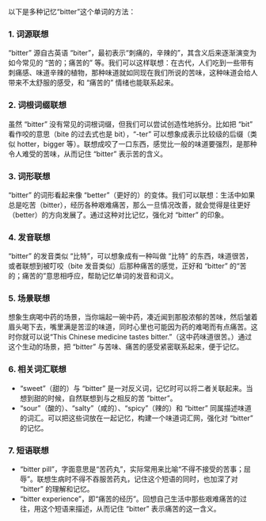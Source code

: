 以下是多种记忆“bitter”这个单词的方法：
### 1. 词源联想
“bitter” 源自古英语 “biter”，最初表示“刺痛的，辛辣的”，其含义后来逐渐演变为如今常见的 “苦的；痛苦的” 等。我们可以这样联想：在古代，人们吃到一些带有刺痛感、味道辛辣的植物，那种味道就如同现在我们所说的苦味，这种味道会给人带来不太舒服的感受，和 “痛苦的” 情绪也能联系起来。

### 2. 词根词缀联想 
虽然 “bitter” 没有常见的词根词缀，但我们可以尝试创造性地拆分。比如把 “bit” 看作咬的意思（bite 的过去式也是 bit），“-ter” 可以想象成表示比较级的后缀（类似 hotter，bigger 等）。联想成咬了一口东西，感觉比一般的味道要强烈，是那种令人难受的苦味，从而记住 “bitter” 表示苦的含义。

### 3. 词形联想 
“bitter” 的词形看起来像 “better”（更好的）的变体。我们可以联想：生活中如果总是吃苦（bitter），经历各种艰难痛苦，那么一旦情况改善，就会觉得是往更好（better）的方向发展了。通过这种对比记忆，强化对 “bitter” 的印象。 

### 4. 发音联想 
“bitter” 的发音类似 “比特”，可以想象成有一种叫做 “比特” 的东西，味道很苦，或者联想到被叮咬（bite 发音类似）后那种痛苦的感觉，正好和 “bitter” 的“苦的；痛苦的”意思相呼应，帮助记忆单词的发音和词义。 

### 5. 场景联想 
想象生病喝中药的场景，当你端起一碗中药，凑近闻到那股浓郁的苦味，然后皱着眉头喝下去，嘴里满是苦涩的味道，同时心里也可能因为药的难喝而有点痛苦。这时你就可以说“This Chinese medicine tastes bitter.”（这中药味道很苦。）通过这个生动的场景，把 “bitter” 与苦味、痛苦的感受紧密联系起来，便于记忆。 

### 6. 相关词汇联想 
- “sweet”（甜的）与 “bitter” 是一对反义词，记忆时可以将二者关联起来。当想到甜的时候，自然联想到与之相反的苦 “bitter”。
 - “sour”（酸的）、“salty”（咸的）、“spicy”（辣的）和 “bitter” 同属描述味道的词汇。可以把这些词放在一起记忆，构建一个味道词汇网，强化对 “bitter” 的记忆。 

### 7. 短语联想 
- “bitter pill”，字面意思是“苦药丸”，实际常用来比喻“不得不接受的苦事；屈辱”。联想生病时不得不吞服苦药丸，记住这个短语的同时，也加深了对 “bitter” 的理解和记忆。 
 - “bitter experience”，即“痛苦的经历”。回想自己生活中那些艰难痛苦的过往，用这个短语来描述，从而记住 “bitter” 表示痛苦的这一含义。 